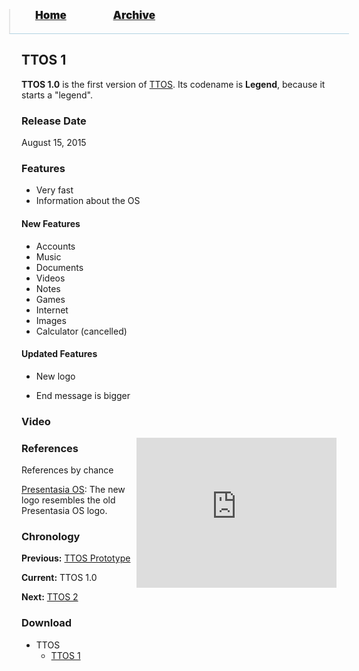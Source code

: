<blockquote style="background: #0000;border-bottom: 1px solid #B2D2E1;height: 30px;margin: 0 -20px 20px;padding: 0px 20px 9px 40px;">
  <p style=""><a href="https://quintenvandamme.github.io/pptos-wiki/" style="font-size: 17px;font-weight: 900;font-style: normal;text-shadow: rgba(255,255,255,0.9) 0 1px 0;">Home</a>&nbsp;&nbsp;&nbsp;&nbsp;&nbsp;&nbsp;&nbsp;&nbsp;&nbsp;&nbsp;&nbsp;&nbsp;&nbsp;&nbsp;&nbsp;&nbsp;&nbsp;&nbsp;
    <a href="https://quintenvandamme.github.io/pptos-wiki/archive/" style="font-size: 17px;font-weight: 900;font-style: normal;text-shadow: rgba(255,255,255,0.9) 0 1px 0;">Archive</a>
  </p>
</blockquote>

## TTOS 1

**TTOS 1.0** is the first version of [TTOS](https://quintenvandamme.github.io/pptos-wiki/wiki/TTOS/). Its codename is **Legend**, because it starts a "legend". 

### Release Date

August 15, 2015

### Features

- Very fast
- Information about the OS

#### New Features

- Accounts
- Music
- Documents
- Videos
- Notes
- Games
- Internet
- Images
- Calculator (cancelled)

#### Updated Features

- New logo

- End message is bigger

### Video

<iframe align="right" src="https://archive.org/embed/pptoswiki-video/PowerPoint%20OS%20-%20TTOS%201.0%20%28Reupload%29.mp4" width="320" height="240" frameborder="0" webkitallowfullscreen="true" mozallowfullscreen="true" allowfullscreen></iframe>

### References

References by chance

[Presentasia OS](https://quintenvandamme.github.io/pptos-wiki/wiki/Presentasia_OS): The new logo resembles the old Presentasia OS logo. 

### Chronology

**Previous:** [TTOS Prototype](https://quintenvandamme.github.io/pptos-wiki/wiki/TTOS/TTOS_Prototype)

**Current:** TTOS 1.0

**Next:** [TTOS 2](https://quintenvandamme.github.io/pptos-wiki/wiki/TTOS/TTOS_2)

### Download

- TTOS
  - [TTOS 1](https://github.com/quintenvandamme/pptos-wiki/raw/gh-pages/files/TTOS/ttos1.0.pptx)

<body style="background-image: url(https://raw.githubusercontent.com/hexa-one/pptos-wiki/gh-pages/assets/background/background.png);background-repeat: no-repeat;background-attachment: fixed;background-size: cover;">